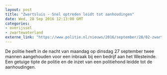 ```yaml
---
layout: post
title: "Zwartsluis - Snel optreden leidt tot aanhoudingen"
date: Wed, 28 Sep 2016 12:13:00 GMT
categories: 
- overijssel 
- zwartewaterland 
externe_link: "https://www.politie.nl/nieuws/2016/september/28/02-zwartsluis-snel-optreden-leidt-tot-aanhoudingen.html"
---
```


De politie heeft in de nacht van maandag op dinsdag 27 september twee mannen aangehouden voor een inbraak bij een bedrijf aan het Westeinde. Een getuige tipte de politie en de inzet van een politiehond leidde tot de aanhoudingen.
